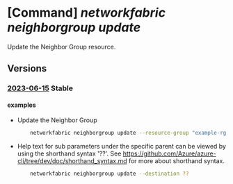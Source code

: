 # [Command] _networkfabric neighborgroup update_

Update the Neighbor Group resource.

## Versions

### [2023-06-15](/Resources/mgmt-plane/L3N1YnNjcmlwdGlvbnMve30vcmVzb3VyY2Vncm91cHMve30vcHJvdmlkZXJzL21pY3Jvc29mdC5tYW5hZ2VkbmV0d29ya2ZhYnJpYy9uZWlnaGJvcmdyb3Vwcy97fQ==/2023-06-15.xml) **Stable**

<!-- mgmt-plane /subscriptions/{}/resourcegroups/{}/providers/microsoft.managednetworkfabric/neighborgroups/{} 2023-06-15 -->

#### examples

- Update the Neighbor Group
    ```bash
        networkfabric neighborgroup update --resource-group "example-rg" --resource-name "example-neighborgroup" --destination "{ipv4Addresses:['10.10.10.10'],ipv6Addresses:['2F::/100']}"
    ```

- Help text for sub parameters under the specific parent can be viewed by using the shorthand syntax '??'. See https://github.com/Azure/azure-cli/tree/dev/doc/shorthand_syntax.md for more about shorthand syntax.
    ```bash
        networkfabric neighborgroup update --destination ??
    ```
